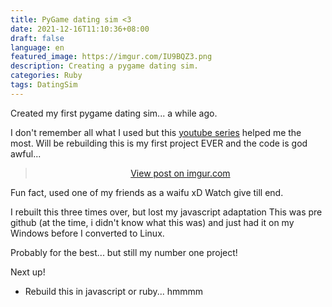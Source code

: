```yaml
---
title: PyGame dating sim <3
date: 2021-12-16T11:10:36+08:00
draft: false
language: en
featured_image: https://imgur.com/IU9BQZ3.png
description: Creating a pygame dating sim.
categories: Ruby
tags: DatingSim
---
```


Created my first pygame dating sim... a while ago. 

I don't remember all what I used but this [youtube series](https://www.youtube.com/watch?v=8GF6O6vNXCc&ab_channel=buildwithpython) helped me the most. Will be rebuilding this is my first project EVER and the code is god awful...

<div style="text-align: -webkit-center;">
	<blockquote class="imgur-embed-pub" lang="en" data-id="aHk91Ng"><a href="https://imgur.com/aHk91Ng">View post on imgur.com</a></blockquote><script async src="//s.imgur.com/min/embed.js" charset="utf-8"></script>
</div>

Fun fact, used one of my friends as a waifu xD Watch give till end.

I rebuilt this three times over, but lost my javascript adaptation <i class="fas fa-sad-cry"></i> This was pre github (at the time, i didn't know what this was) and just had it on my Windows before I converted to Linux. <i class="fas fa-skull-crossbones"></i>

Probably for the best... but still my number one project!

Next up!
- Rebuild this in javascript or ruby... hmmmm
